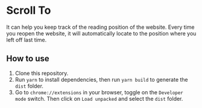 # Scroll To

It can help you keep track of the reading position of the website. Every time you reopen the website, it will automatically locate to the position where you left off last time.

## How to use
1. Clone this repository.
2. Run `yarn` to install dependencies, then run `yarn build` to generate the `dist` folder.
3. Go to `chrome://extensions` in your browser, toggle on the `Developer mode` switch. Then click on `Load unpacked` and select the `dist` folder.